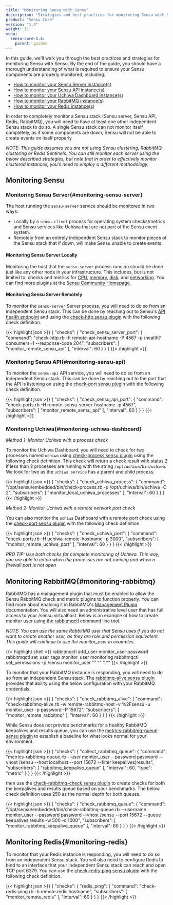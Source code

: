 ```yaml
---
title: "Monitoring Sensu with Sensu"
description: "Strategies and best practices for monitoring Sensu with Sensu"
product: "Sensu Core"
version: "1.4"
weight: 11
menu:
  sensu-core-1.4:
    parent: guides
---
```


In this guide, we'll walk you through the best practices and strategies for monitoring Sensu with Sensu.
By the end of the guide, you should have a thorough understanding of what is required to ensure your Sensu components are properly monitored, including:

* [How to monitor your Sensu Server instance(s)](#monitoring-sensu-server)
* [How to monitor your Sensu API instance(s)](#monitoring-sensu-api)
* [How to monitor your Uchiwa Dashboard instance(s)](#monitoring-uchiwa-dashboard)
* [How to monitor your RabbitMQ instance(s)](#monitoring-rabbitmq)
* [How to monitor your Redis instance(s)](#monitoring-redis)

In order to completely monitor a Sensu stack (Sensu server, Sensu API, Redis, RabbitMQ), you will need to have at least one other independent Sensu stack to do so.
A single Sensu stack can not monitor itself completely, as if some components are down, Sensu will not be able to create events on itself properly

_NOTE: This guide assumes you are not using Sensu clustering, RabbitMQ clustering or Redis Sentinels.
You can still monitor each server using the below described strategies, but note that in order to effectively monitor clustered instances, you'll need to employ a different methodology._

## Monitoring Sensu

### Monitoring Sensu Server{#monitoring-sensu-server}

The host running the `sensu-server` service should be monitored in two ways:

* Locally by a `sensu-client` process for operating system checks/metrics and Sensu services like Uchiwa that are not part of the Sensu event system.
* Remotely from an entirely independent Sensu stack to monitor pieces of the Sensu stack that if down, will make Sensu unable to create events. 

#### Monitoring Sensu Server Locally

Monitoring the host that the `sensu-server` process runs on should be done just like any other node in your infrastructure.
This includes, but is not limited to, checks and metrics for [CPU][1], [memory][2], [disk][3], and [networking][4].
You can find more plugins at the [Sensu Community Homepage][5].

#### Monitoring Sensu Server Remotely

To monitor the `sensu-server` Server process, you will need to do so from an independent Sensu stack.
This can be done by reaching out to Sensu's [API health endpoint][6] and using the [check-http sensu plugin][7] with the following check definition.

{{< highlight json >}}
{
  "checks": {
    "check_sensu_server_port": {
      "command": "check-http.rb -h remote-api-hostname -P 4567 -p /health?consumers=1 --response-code 204",
      "subscribers": [
        "monitor_remote_sensu_api"
      ],
      "interval": 60
    }
  }
}
{{< /highlight >}}

### Monitoring Sensu API{#monitoring-sensu-api}

To monitor the `sensu-api` API service, you will need to do so from an independent Sensu stack.
This can be done by reaching out to the port that the API is listening on using the [check-port sensu plugin][8] with the following check definition.

{{< highlight json >}}
{
  "checks": {
    "check_sensu_api_port": {
      "command": "check-ports.rb -H remote-sensu-server-hostname -p 4567",
      "subscribers": [
        "monitor_remote_sensu_api"
      ],
      "interval": 60
    }
  }
}
{{< /highlight >}}

### Monitoring Uchiwa{#monitoring-uchiwa-dashboard}

*Method 1: Monitor Uchiwa with a process check*

To monitor the Uchiwa Dashboard, you will need to check for two processes named `uchiwa` using [check-process sensu plugin][9] using the following check definition.
This check will return a check result with status 2 if less than 2 processes are running with the string `/opt/uchiwa/bin/uchiwa`.
We look for two as the `uchiwa service` has a parent and child process.

{{< highlight json >}}
{
  "checks": {
    "check_uchiwa_process": {
      "command": "/opt/sensu/embedded/bin/check-process.rb -p /opt/uchiwa/bin/uchiwa -C 2",
      "subscribers": [
        "monitor_local_uchiwa_processes"
      ],
      "interval": 60
    }
  }
}
{{< /highlight >}}

*Method 2: Monitor Uchiwa with a remote network port check*

You can also monitor the `uchiwa` Dashboard with a remote port check using the [check-port sensu plugin][8] with the following check definition.

{{< highlight json >}}
{
  "checks": {
    "check_uchiwa_port": {
      "command": "check-ports.rb -H uchiwa-remote-hostname -p 3000",
      "subscribers": [
        "monitor_remote_uchiwa_port"
      ],
      "interval": 60
    }
  }
}
{{< /highlight >}}

_PRO TIP: Use both checks for complete monitoring of Uchiwa.
This way, you are able to catch when the processes are not running and when a firewall port is not open_

## Monitoring RabbitMQ{#monitoring-rabbitmq}

RabbitMQ has a management plugin that must be enabled to allow the Sensu RabbitMQ check and metric plugins to function properly.
You can find more about enabling it in RabbitMQ's [Management Plugin][14] documentation. You will also need an administrative level user that has full access to your /sensu virtualhost.
Below is an example of how to create monitor user using the [rabbitmqctl][15] command line tool.

_NOTE: You can use the same RabbitMQ user that Sensu uses if you do not want to create another user, as they are role and permission equivalent.
This guide will continue to use the monitor\_user in examples._

{{< highlight shell >}}
rabbitmqctl add_user monitor_user password
rabbitmqctl set_user_tags monitor_user monitoring
rabbitmqctl set_permissions -p /sensu monitor_user "" "" ".*"
{{< /highlight >}}

To monitor that your RabbitMQ instance is responding, you will need to do so from an independent Sensu stack.
The [rabbitmq-alive sensu plugin][10] provides that ability using the below configuration with your RabbitMQ credentials.

{{< highlight json >}}
{
  "checks": {
    "check_rabbitmq_alive": {
      "command": "check-rabbitmq-alive.rb -w remote-rabbitmq-host -v %2Fsensu -u monitor_user -p password -P 15672",
      "subscribers": [
        "monitor_remote_rabbitmq"
      ],
      "interval": 60
    }
  }
}
{{< /highlight >}}

While Sensu does not provide benchmarks for a healthy RabbitMQ keepalives and results queue, you can use the [metrics-rabbitmq-queue sensu plugin][11] to establish a baseline for what looks normal for your environment.

{{< highlight json >}}
{
  "checks": {
    "collect_rabbitmq_queue": {
      "command": "metrics-rabbitmq-queue.rb --user monitor_user --password password --vhost /sensu --host localhost --port 15672 --filter keepalives\|results",
      "subscribers": [
        "rabbitmq_keepalive_queue"
      ],
      "interval": 60,
      "type": "metric"
    }
  }
}
{{< /highlight >}}

then use the [check-rabbitmq-check sensu plugin][12] to create checks for both the keepalives and results queue based on your benchmarks.
The below check definition uses 250 as the normal depth for both queues.

{{< highlight json >}}
{
  "checks": {
    "check_rabbitmq_queue": {
      "command": "/opt/sensu/embedded/bin/check-rabbitmq-queue.rb --username monitor_user --password password --vhost /sensu --port 15672 --queue keepalives,results -w 500 -c 1000",
      "subscribers": [
        "monitor_rabbitmq_keepalive_queue"
      ],
      "interval": 60
    }
  }
}
{{< /highlight >}}

## Monitoring Redis{#monitoring-redis}

To monitor that your Redis instance is responding, you will need to do so from an independent Sensu stack.
You will also need to configure Redis to bind to an interface that your independent Sensu stack can reach and open TCP port 6379.
You can use the [check-redis-ping sensu plugin][13] with the following check definition.

{{< highlight json >}}
{
  "checks": {
    "redis_ping": {
      "command": "check-redis-ping.rb -h remote.redis.hostname",
      "subscribers": [
        "monitor_remote_redis"
      ],
      "interval": 60
    }
  }
}
{{< /highlight >}}

[1]: https://github.com/sensu-plugins/sensu-plugins-cpu-checks
[2]: https://github.com/sensu-plugins/sensu-plugins-memory-checks
[3]: https://github.com/sensu-plugins/sensu-plugins-disk-checks
[4]: https://github.com/sensu-plugins/sensu-plugins-network-checks
[5]: https://github.com/sensu-plugins
[6]: http://docs.sensu.io/sensu-core/1.4/api/health-and-info/#reference-documentation
[7]: https://github.com/sensu-plugins/sensu-plugins-http/blob/master/bin/check-http.rb
[8]: https://github.com/sensu-plugins/sensu-plugins-network-checks/blob/master/bin/check-ports.rb
[9]: https://github.com/sensu-plugins/sensu-plugins-process-checks/blob/master/bin/check-process.rb
[10]: https://github.com/sensu-plugins/sensu-plugins-rabbitmq/blob/master/bin/check-rabbitmq-alive.rb
[11]: https://github.com/sensu-plugins/sensu-plugins-rabbitmq/blob/master/bin/metrics-rabbitmq-queue.rb
[12]: https://github.com/sensu-plugins/sensu-plugins-rabbitmq/blob/master/bin/check-rabbitmq-queue.rb
[13]: https://github.com/sensu-plugins/sensu-plugins-redis/blob/master/bin/check-redis-ping.rb
[14]: https://www.rabbitmq.com/management.html
[15]: https://www.rabbitmq.com/rabbitmqctl.8.html

